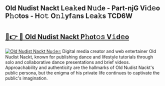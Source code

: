 ## Old Nudist Nackt L𝚎a𝚔ed N𝚞𝚍e - Part-njG Vi𝚍𝚎o P𝚑𝚘tos - H𝚘𝚝 O𝚗𝚕yf𝚊ns L𝚎a𝚔s TCD6W

# <h2><a href="http://kf76gl.oniu.top/?m=Old+Nudist+Nackt">🔗👉 🔴 Old Nudist Nackt P𝚑ot𝚘𝚜 V𝚒d𝚎o</a></h2>

[![Old Nudist Nackt Nu𝚍e𝚜](https://i.imgur.com/0qMVB7G.gif)](http://kf76gl.oniu.top/?m=Old+Nudist+Nackt)
Digital media creator and web entertainer Old Nudist Nackt, known for publishing dance and lifestyle tutorials through solo and collaborative dance presentations and brief videos. Approachability and authenticity are the hallmarks of Old Nudist Nackt's public persona, but the enigma of his private life continues to captivate the public's imagination.  
